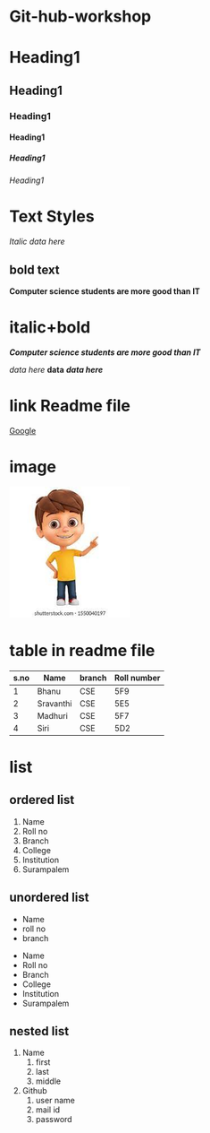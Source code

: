 # Git-hub-workshop
# Heading1
## Heading1
### Heading1
#### Heading1
##### Heading1
###### Heading1
# Text Styles
*Italic data here*
## bold text
**Computer science students are more good than IT**
# italic+bold
***Computer science students are more good than IT***

*data here*
**data**
***data here***
# link Readme file

[Google](https://www.google.co.in/)

# image

![micky](bhanu.jpg)

# table in readme file

|s.no|Name|branch|Roll number|
|----|----|------|-----------|
|1|Bhanu|CSE|5F9|
|2|Sravanthi|CSE|5E5|
|3|Madhuri|CSE|5F7|
|4|Siri|CSE|5D2|

# list
## ordered list
1. Name
2. Roll no
3. Branch
4. College
5. Institution
6. Surampalem
## unordered list
- Name
- roll no
- branch
 * Name
 * Roll no
 * Branch
 * College
 * Institution
 * Surampalem

## nested list
1. Name
   1. first
   2. last
   3. middle
2. Github
   1. user name
   2. mail id
   3. password
